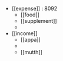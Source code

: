 - [[expense]] : 8092
	- [[food]] 
	- [[supplement]]
	- 
- [[income]] 
	- [[appa]] 
	- 
	- [[mutth]] 